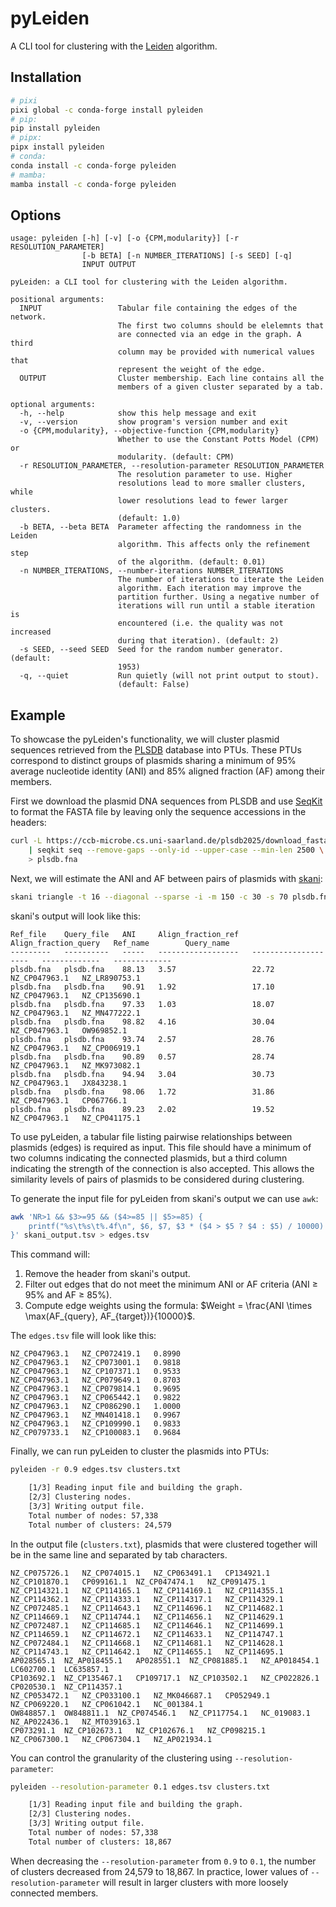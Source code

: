 # pyLeiden

A CLI tool for clustering with the [Leiden](https://www.nature.com/articles/s41598-019-41695-z) algorithm.

## Installation

```bash
# pixi
pixi global -c conda-forge install pyleiden
# pip:
pip install pyleiden
# pipx:
pipx install pyleiden
# conda:
conda install -c conda-forge pyleiden
# mamba:
mamba install -c conda-forge pyleiden
```

## Options

```
usage: pyleiden [-h] [-v] [-o {CPM,modularity}] [-r RESOLUTION_PARAMETER]
                [-b BETA] [-n NUMBER_ITERATIONS] [-s SEED] [-q]
                INPUT OUTPUT

pyLeiden: a CLI tool for clustering with the Leiden algorithm.

positional arguments:
  INPUT                 Tabular file containing the edges of the network.
                        The first two columns should be elelemnts that
                        are connected via an edge in the graph. A third
                        column may be provided with numerical values that
                        represent the weight of the edge.
  OUTPUT                Cluster membership. Each line contains all the
                        members of a given cluster separated by a tab.

optional arguments:
  -h, --help            show this help message and exit
  -v, --version         show program's version number and exit
  -o {CPM,modularity}, --objective-function {CPM,modularity}
                        Whether to use the Constant Potts Model (CPM) or
                        modularity. (default: CPM)
  -r RESOLUTION_PARAMETER, --resolution-parameter RESOLUTION_PARAMETER
                        The resolution parameter to use. Higher
                        resolutions lead to more smaller clusters, while
                        lower resolutions lead to fewer larger clusters.
                        (default: 1.0)
  -b BETA, --beta BETA  Parameter affecting the randomness in the Leiden
                        algorithm. This affects only the refinement step
                        of the algorithm. (default: 0.01)
  -n NUMBER_ITERATIONS, --number-iterations NUMBER_ITERATIONS
                        The number of iterations to iterate the Leiden
                        algorithm. Each iteration may improve the
                        partition further. Using a negative number of
                        iterations will run until a stable iteration is
                        encountered (i.e. the quality was not increased
                        during that iteration). (default: 2)
  -s SEED, --seed SEED  Seed for the random number generator. (default:
                        1953)
  -q, --quiet           Run quietly (will not print output to stout).
                        (default: False)
```

## Example

To showcase the pyLeiden's functionality, we will cluster plasmid sequences retrieved from the [PLSDB](https://ccb-microbe.cs.uni-saarland.de/plsdb/) database into PTUs. These PTUs correspond to distinct groups of plasmids sharing a minimum of 95% average nucleotide identity (ANI) and 85% aligned fraction (AF) among their members.

First we download the plasmid DNA sequences from PLSDB and use [SeqKit](https://github.com/shenwei356/seqkit) to format the FASTA file by leaving only the sequence accessions in the headers:

```bash
curl -L https://ccb-microbe.cs.uni-saarland.de/plsdb2025/download_fasta \
    | seqkit seq --remove-gaps --only-id --upper-case --min-len 2500 \
    > plsdb.fna
```

Next, we will estimate the ANI and AF between pairs of plasmids with [skani](https://github.com/bluenote-1577/skani):

```bash
skani triangle -t 16 --diagonal --sparse -i -m 150 -c 30 -s 70 plsdb.fna > skani_output.tsv
```

skani's output will look like this:

```
Ref_file    Query_file   ANI     Align_fraction_ref   Align_fraction_query   Ref_name        Query_name
---------   ----------   -----   ------------------   --------------------   -------------   -------------
plsdb.fna   plsdb.fna    88.13   3.57                 22.72                  NZ_CP047963.1   NZ_LR890753.1
plsdb.fna   plsdb.fna    90.91   1.92                 17.10                  NZ_CP047963.1   NZ_CP135690.1
plsdb.fna   plsdb.fna    97.33   1.03                 18.07                  NZ_CP047963.1   NZ_MN477222.1
plsdb.fna   plsdb.fna    98.82   4.16                 30.04                  NZ_CP047963.1   OW969852.1
plsdb.fna   plsdb.fna    93.74   2.57                 28.76                  NZ_CP047963.1   NZ_CP006919.1
plsdb.fna   plsdb.fna    90.89   0.57                 28.74                  NZ_CP047963.1   NZ_MK973082.1
plsdb.fna   plsdb.fna    94.94   3.04                 30.73                  NZ_CP047963.1   JX843238.1
plsdb.fna   plsdb.fna    98.06   1.72                 31.86                  NZ_CP047963.1   CP067766.1
plsdb.fna   plsdb.fna    89.23   2.02                 19.52                  NZ_CP047963.1   NZ_CP041175.1
```

To use pyLeiden, a tabular file listing pairwise relationships between plasmids (edges) is required as input. This file should have a minimum of two columns indicating the connected plasmids, but a third column indicating the strength of the connection is also accepted. This allows the similarity levels of pairs of plasmids to be considered during clustering.

To generate the input file for pyLeiden from skani's output we can use `awk`:

```bash
awk 'NR>1 && $3>=95 && ($4>=85 || $5>=85) {
    printf("%s\t%s\t%.4f\n", $6, $7, $3 * ($4 > $5 ? $4 : $5) / 10000)
}' skani_output.tsv > edges.tsv
```

This command will:

1. Remove the header from skani's output.
2. Filter out edges that do not meet the minimum ANI or AF criteria (ANI ≥ 95% and AF ≥ 85%).
3. Compute edge weights using the formula: $Weight = \frac{ANI \times \max(AF_{query}, AF_{target})}{10000}$.

The `edges.tsv` file will look like this:

```
NZ_CP047963.1   NZ_CP072419.1   0.8990
NZ_CP047963.1   NZ_CP073001.1   0.9818
NZ_CP047963.1   NZ_CP107371.1   0.9533
NZ_CP047963.1   NZ_CP079649.1   0.8703
NZ_CP047963.1   NZ_CP079814.1   0.9695
NZ_CP047963.1   NZ_CP065442.1   0.9822
NZ_CP047963.1   NZ_CP086290.1   1.0000
NZ_CP047963.1   NZ_MN401418.1   0.9967
NZ_CP047963.1   NZ_CP109990.1   0.9833
NZ_CP079733.1   NZ_CP100083.1   0.9684
```

Finally, we can run pyLeiden to cluster the plasmids into PTUs:

```bash
pyleiden -r 0.9 edges.tsv clusters.txt

    [1/3] Reading input file and building the graph.
    [2/3] Clustering nodes.
    [3/3] Writing output file.
    Total number of nodes: 57,338
    Total number of clusters: 24,579
```

In the output file (`clusters.txt`), plasmids that were clustered together will be in the same line and separated by tab characters.

```
NZ_CP075726.1	NZ_CP074015.1	NZ_CP063491.1	CP134921.1	NZ_CP101870.1	CP099161.1	NZ_CP047474.1	NZ_CP091475.1
NZ_CP114321.1	NZ_CP114165.1	NZ_CP114169.1	NZ_CP114355.1	NZ_CP114362.1	NZ_CP114333.1	NZ_CP114317.1	NZ_CP114329.1
NZ_CP072485.1	NZ_CP114643.1	NZ_CP114696.1	NZ_CP114682.1	NZ_CP114669.1	NZ_CP114744.1	NZ_CP114656.1	NZ_CP114629.1
NZ_CP072487.1	NZ_CP114685.1	NZ_CP114646.1	NZ_CP114699.1	NZ_CP114659.1	NZ_CP114672.1	NZ_CP114633.1	NZ_CP114747.1
NZ_CP072484.1	NZ_CP114668.1	NZ_CP114681.1	NZ_CP114628.1	NZ_CP114743.1	NZ_CP114642.1	NZ_CP114655.1	NZ_CP114695.1
AP028565.1	NZ_AP018455.1	AP028551.1	NZ_CP081885.1	NZ_AP018454.1	LC602700.1	LC635857.1
CP103692.1	NZ_CP135467.1	CP109717.1	NZ_CP103502.1	NZ_CP022826.1	CP020530.1	NZ_CP114357.1
NZ_CP053472.1	NZ_CP033100.1	NZ_MK046687.1	CP052949.1	NZ_CP069220.1	NZ_CP061042.1	NC_001384.1
OW848857.1	OW848811.1	NZ_CP074546.1	NZ_CP117754.1	NC_019083.1	NZ_AP022436.1	NZ_MT039163.1
CP073291.1	NZ_CP102673.1	NZ_CP102676.1	NZ_CP098215.1	NZ_CP067300.1	NZ_CP067304.1	NZ_AP021934.1
```

You can control the granularity of the clustering using `--resolution-parameter`:

```bash
pyleiden --resolution-parameter 0.1 edges.tsv clusters.txt

    [1/3] Reading input file and building the graph.
    [2/3] Clustering nodes.
    [3/3] Writing output file.
    Total number of nodes: 57,338
    Total number of clusters: 18,867
```

When decreasing the `--resolution-parameter` from `0.9` to `0.1`, the number of clusters decreased from 24,579 to 18,867. In practice, lower values of `--resolution-parameter` will result in larger clusters with more loosely connected members.